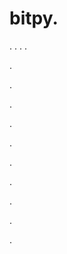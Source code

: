 # bitpy.
.
.
.
.












.






















































.
























.



























.

















































































.































































.































































































.















.


































































.






































































.
